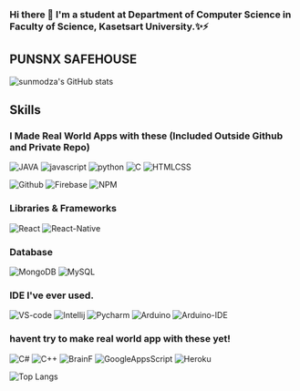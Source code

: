 ### Hi there 👋 I'm a student at Department of Computer Science in Faculty of Science, Kasetsart University.✨⚡

<!--
**punsnx/punsnx** is a ✨ _special_ ✨ repository because its `README.md` (this file) appears on your GitHub profile.

Here are some ideas to get you started:

- 🔭 I’m currently working on ...
- 🌱 I’m currently learning ...
- 👯 I’m looking to collaborate on ...
- 🤔 I’m looking for help with ...
- 💬 Ask me about ...
- 📫 How to reach me: ...
- 😄 Pronouns: ...
- ⚡ Fun fact: ...
-->
## PUNSNX SAFEHOUSE
![sunmodza's GitHub stats](https://github-readme-stats.vercel.app/api?username=punsnx&show_icons=true&theme=radical)

## Skills
### I Made Real World Apps with these (Included Outside Github and Private Repo)
  ![JAVA](https://img.shields.io/badge/Code-JAVA-green)
  ![javascript](https://img.shields.io/badge/Code-JS-yellow)
  ![python](https://img.shields.io/badge/Code-Python-darkblue)
  ![C](https://img.shields.io/badge/Code-C-yellow)
  ![HTMLCSS](https://img.shields.io/badge/Code-HTML&CSS-red)
  
  ![Github](https://img.shields.io/badge/Tool-Github-white)
  ![Firebase](https://img.shields.io/badge/DB-Firebase-orange)
  ![NPM](https://img.shields.io/badge/Tool-NPM-orange)
  
### Libraries & Frameworks
  ![React](https://img.shields.io/badge/Code-React-darkblue)
  ![React-Native](https://img.shields.io/badge/Code-ReactNative-blue)
  
### Database
  ![MongoDB](https://img.shields.io/badge/MongoDB-%234ea94b.svg?style=for-the-badge&logo=mongodb&logoColor=white)
  ![MySQL](https://img.shields.io/badge/mysql-%2300f.svg?style=for-the-badge&logo=mysql&logoColor=white)
  
### IDE I've ever used.
  ![VS-code](https://img.shields.io/badge/Tool-VScode-blue)
  ![Intellij](https://img.shields.io/badge/Tool-Intellij-purple)
  ![Pycharm](https://img.shields.io/badge/Tool-Pycharm-yellow)
  ![Arduino](https://img.shields.io/badge/Make-Arduino-Green)
  ![Arduino-IDE](https://img.shields.io/badge/Tool-Pycharm-green)
  
### havent try to make real world app with these yet!
  ![C#](https://img.shields.io/badge/Code-CSharp-yellow)
  ![C++](https://img.shields.io/badge/Code-C++-yellow)
  ![BrainF](https://img.shields.io/badge/Code-BrainF-darkgreen)
  ![GoogleAppsScript](https://img.shields.io/badge/Code-GoogleAppScript-Green)
  ![Heroku](https://img.shields.io/badge/Tool-Heroku-purple)

![Top Langs](https://github-readme-stats.vercel.app/api/top-langs/?username=punsnx&layout=compact)
